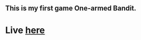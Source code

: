## This is my first game One-armed Bandit.

# Live [here](https://marcinprzytula.github.io/Game-OneArmedBandit/)
